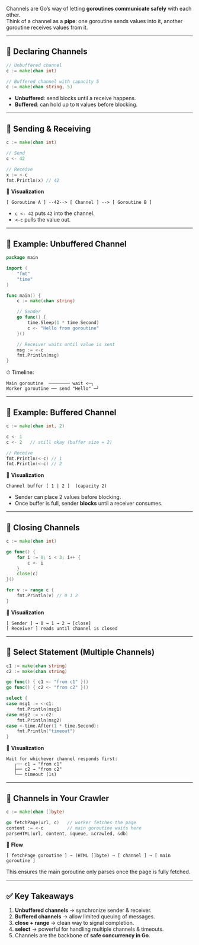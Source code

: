Channels are Go’s way of letting **goroutines communicate safely** with each other.  
Think of a channel as a **pipe**: one goroutine sends values into it, another goroutine receives values from it.

---

## 🔹 Declaring Channels

```go
// Unbuffered channel
c := make(chan int)

// Buffered channel with capacity 5
c := make(chan string, 5)
```

- **Unbuffered**: send blocks until a receive happens.  
- **Buffered**: can hold up to `N` values before blocking.

---

## 🔹 Sending & Receiving

```go
c := make(chan int)

// Send
c <- 42

// Receive
x := <-c
fmt.Println(x) // 42
```

📌 **Visualization**

```
[ Goroutine A ] --42--> [ Channel ] --> [ Goroutine B ]
```

- `c <- 42` puts `42` into the channel.  
- `<-c` pulls the value out.

---

## 🔹 Example: Unbuffered Channel

```go
package main

import (
    "fmt"
    "time"
)

func main() {
    c := make(chan string)

    // Sender
    go func() {
        time.Sleep(1 * time.Second)
        c <- "Hello from goroutine"
    }()

    // Receiver waits until value is sent
    msg := <-c
    fmt.Println(msg)
}
```

⏱ Timeline:

```
Main goroutine  ──────── wait <─┐
Worker goroutine ── send "Hello" ─┘
```

---

## 🔹 Example: Buffered Channel

```go
c := make(chan int, 2)

c <- 1
c <- 2   // still okay (buffer size = 2)

// Receive
fmt.Println(<-c) // 1
fmt.Println(<-c) // 2
```

📌 **Visualization**

```
Channel buffer [ 1 | 2 ]  (capacity 2)
```

- Sender can place 2 values before blocking.  
- Once buffer is full, sender **blocks** until a receiver consumes.

---

## 🔹 Closing Channels

```go
c := make(chan int)

go func() {
    for i := 0; i < 3; i++ {
        c <- i
    }
    close(c)
}()

for v := range c {
    fmt.Println(v) // 0 1 2
}
```

📌 **Visualization**

```
[ Sender ] → 0 → 1 → 2 → [close]
[ Receiver ] reads until channel is closed
```

---

## 🔹 Select Statement (Multiple Channels)

```go
c1 := make(chan string)
c2 := make(chan string)

go func() { c1 <- "from c1" }()
go func() { c2 <- "from c2" }()

select {
case msg1 := <-c1:
    fmt.Println(msg1)
case msg2 := <-c2:
    fmt.Println(msg2)
case <-time.After(1 * time.Second):
    fmt.Println("timeout")
}
```

📌 **Visualization**

```
Wait for whichever channel responds first:
   ┌── c1 → "from c1"
   ├── c2 → "from c2"
   └── timeout (1s)
```

---

## 🔹 Channels in Your Crawler

```go
c := make(chan []byte)

go fetchPage(url, c)   // worker fetches the page
content := <-c         // main goroutine waits here
parseHTML(url, content, &queue, &crawled, &db)
```

📌 **Flow**

```
[ fetchPage goroutine ] → (HTML []byte) → [ channel ] → [ main goroutine ]
```

This ensures the main goroutine only parses once the page is fully fetched.

---

## ✅ Key Takeaways

1. **Unbuffered channels** → synchronize sender & receiver.  
2. **Buffered channels** → allow limited queuing of messages.  
3. **close + range** → clean way to signal completion.  
4. **select** → powerful for handling multiple channels & timeouts.  
5. Channels are the backbone of **safe concurrency in Go**.

